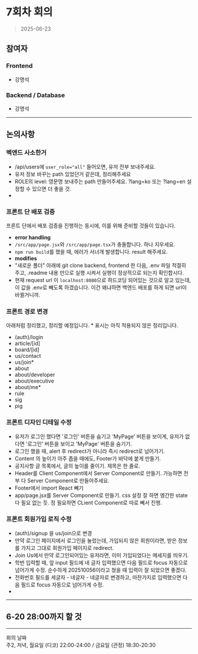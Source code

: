 # 7회차 회의  
> 2025-06-23

## 참여자

### Frontend
- 강명석  

### Backend / Database
- 강명석  

---

## 논의사항

### 벡엔드 사소한거
- /api/users에 `user_role="all"` 들어오면, 유저 전부 보내주세요.
- 유저 정보 바꾸는 path 있었던거 같은데, 정리해주세요
- ROLE의 level: 영문명 보내주는 path 만들어주세요. ?lang=ko 또는 ?lang=en 설정할 수 있으면 더 좋을 것.
- 

### 프론트 단 배포 검증
프론트 단에서 배포 검증을 진행하는 동시에, 이를 위해 준비할 것들이 있습니다.
- **error handling**
- `/src/app/page.jsx`와 `/src/app/page.tsx`가 충돌합니다. 하나 지우세요.
- `npm run build`를 했을 때, 에러가 서너개 발생합니다. result 해주세요.
- **modifies**
- "새로운 폴더" 아래에 git clone backend, frontend 한 다음, .env 파일 적절히 주고, .readme 내용 만으로 실행 시켜서 실행이 정상적으로 되는지 확인합시다.  
- 현재 request url 이 `localhost:8080`으로 하드코딩 되어있는 것으로 알고 있는데, 이 값을 .env로 빼도록 하겠습니다. 이건 왜냐하면 백엔드 배포를 하게 되면 url이 바뀔거니까.

### 프론트 경로 변경
아래처럼 정리했고, 정리할 예정입니다. * 표시는 아직 적용되지 않은 정리입니다.
- (auth)/login
- article/[id]
- board/[id]
- us/contact
- us/join*
- about
- about/developer
- about/executive
- about/me*
- rule
- sig
- pig

### 프론트 디자인 디테일 수정
- 유저가 로그인 했다면 '로그인' 버튼을 숨기고 'MyPage' 버튼을 보이게, 유저가 없다면 '로그인' 버튼을 보이고 'MyPage' 버튼을 숨기기.
- 로그인 했을 때, alert 후 redirect가 아니라 즉시 redirect로 넘어가기.
- Content 의 높이가 아주 좁을 때에도, Footer가 바닥에 붙게 만들기.
- 공지사항 글 목록에서, 글의 높이를 줄이기. 제목은 한 줄로.
- Header를 Client Component에서 Server Component로 만들기. 가능하면 전부 다 Server Component로 만들어주세요.
- Footer에서 import React 빼기
- app/page.jsx를 Server Component로 만들기. css 설정 잘 하면 엥간한 state 다 필요 없는 듯. 정 필요하면 CLient Component로 따로 빼서 진행.

### 프론트 회원가입 로직 수정
- (auth)/signup 을 us/join으로 변경
- 만약 로그인 페이지에서 로그인을 눌렀는데, 가입되지 않은 회원이라면, 받은 정보를 가지고 그대로 회원가입 페이지로 redirect.
- Join Us에서 만약 로그인되어있는 유저라면, 이미 가입되었다는 메세지를 띄우기.
- 학번 입력할 때, 앞 input 필드에 네 글자 입력했으면 다음 필드로 focus 자동으로 넘어가게 수정. 순수하게 202510056이라고 쳤을 때 입력이 잘 되었으면 좋겠다.
- 전화번호 필드를 세글자 - 네글자 - 네글자로 변경하고, 마찬가지로 입력했으면 다음 필드로 focus 자동으로 넘어가게 수정.
- 

---

## 6-20 28:00까지 할 것



---

회의 날짜   
주2, 저녁, 월요일 (디코) 22:00-24:00 / 금요일 (관정) 18:30-20:30
